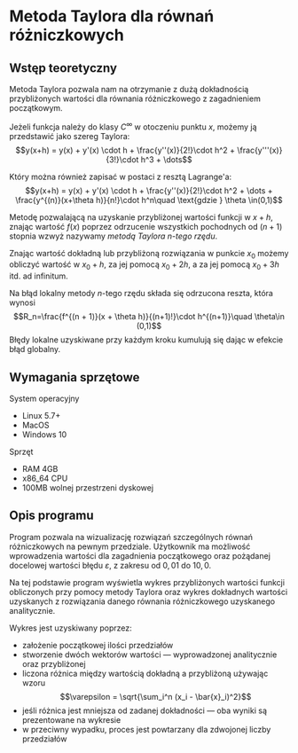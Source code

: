 # Metoda Taylora dla równań różniczkowych
## Wstęp teoretyczny
Metoda Taylora pozwala nam na otrzymanie z dużą dokładnością przybliżonych wartości dla równania różniczkowego z zagadnieniem początkowym.

Jeżeli funkcja należy do klasy $C^{\infty}$ w otoczeniu punktu $x$, możemy ją przedstawić jako szereg Taylora:
$$y(x+h) = y(x) + y'(x) \cdot h + \frac{y''(x)}{2!}\cdot h^2 + \frac{y'''(x)}{3!}\cdot h^3 + \dots$$

Który można również zapisać w postaci z resztą Lagrange'a:
$$y(x+h) = y(x) + y'(x) \cdot h + \frac{y''(x)}{2!}\cdot h^2 + \dots + \frac{y^{(n)}(x+\theta h)}{n!}\cdot h^n\quad \text{gdzie } \theta \in(0,1)$$

Metodę pozwalającą na uzyskanie przybliżonej wartości funkcji w $x + h$,
znając wartość $f(x)$  poprzez odrzucenie wszystkich pochodnych od $(n + 1)$ stopnia wzwyż nazywamy *metodą Taylora $n$-tego rzędu*.

Znając wartość dokładną lub przybliżoną rozwiązania w punkcie $x_0$ możemy obliczyć wartość w 
$x_0+h$, za jej pomocą $x_0+2h$, a za jej pomocą $x_0+3h$ itd. ad infinitum.

Na błąd lokalny metody $n$-tego rzędu składa się odrzucona reszta, która wynosi 
$$R_n=\frac{f^{(n + 1)}(x + \theta h)}{(n+1)!}\cdot h^{(n+1)}\quad   \theta\in (0,1)$$
Błędy lokalne uzyskiwane przy każdym kroku kumulują się dając w efekcie błąd globalny.

## Wymagania sprzętowe
System operacyjny
- Linux 5.7+
- MacOS
- Windows 10

Sprzęt
- RAM 4GB
- x86_64 CPU
- 100MB wolnej przestrzeni dyskowej

## Opis programu
Program pozwala na wizualizację rozwiązań szczególnych równań różniczkowych na
pewnym przedziale. Użytkownik ma możliwość wprowadzenia wartości dla zagadnienia
początkowego oraz pożądanej docelowej wartości błędu $\varepsilon$, z zakresu od $0,01$ do
$10,0$.

Na tej podstawie program wyświetla wykres przybliżonych wartości funkcji
obliczonych przy pomocy metody Taylora oraz wykres dokładnych wartości
uzyskanych z rozwiązania danego równania różniczkowego uzyskanego analitycznie.

Wykres jest uzyskiwany poprzez:
- założenie początkowej ilości przedziałów
- stworzenie dwóch wektorów wartości — wyprowadzonej analitycznie oraz przybliżonej
- liczona różnica między wartością dokładną a przybliżoną używając wzoru
$$\varepsilon = \sqrt{\sum_i^n (x_i - \bar{x}_i)^2}$$
- jeśli różnica jest mniejsza od zadanej dokładności — oba wyniki są prezentowane na wykresie
- w przeciwny wypadku, proces jest powtarzany dla zdwojonej liczby przedziałów